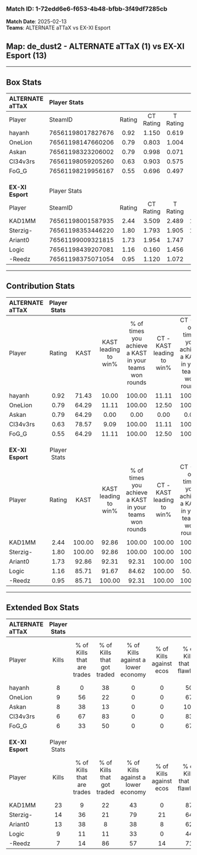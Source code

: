 ### Match ID: 1-72edd6e6-f653-4b48-bfbb-3f49df7285cb  
**Match Date**: 2025-02-13  
**Teams**: ALTERNATE aTTaX vs EX-XI Esport  

## **Map**: de_dust2 - ALTERNATE aTTaX (1) vs EX-XI Esport (13)  
---  

## Box Stats  

| **ALTERNATE aTTaX** | Player Stats      |        |           |          |        |       |       |         |        |      |     |
| :- | :- | :-: | :-: | :-: | :-: | :-: | :-: | :-: | :-: | :-: | :-: |
| Player              | SteamID           | Rating | CT Rating | T Rating |  KAST  |  ADR  | Kills | Assists | Deaths | K/D  | HS% |
| hayanh              | 76561198017827676 |  0.92  |   1.150   |  0.619   | 71.43  | 90.0  |   8   |    2    |   12   | 0.67 | 50  |
| OneLion             | 76561198147660206 |  0.79  |   0.803   |  1.004   | 64.29  | 56.4  |   9   |    3    |   13   | 0.69 | 55  |
| Askan               | 76561198323206002 |  0.79  |   0.998   |  0.071   | 64.29  | 76.7  |   8   |    2    |   13   | 0.62 |  0  |
| Cl34v3rs            | 76561198059205260 |  0.63  |   0.903   |  0.575   | 78.57  | 46.3  |   6   |    1    |   14   | 0.43 | 33  |
| FoG_G               | 76561198219956167 |  0.55  |   0.696   |  0.497   | 64.29  | 55.1  |   6   |    1    |   14   | 0.43 | 66  |
|                     |                   |        |           |          |        |       |       |         |        |      |     |
|                     |                   |        |           |          |        |       |       |         |        |      |     |
|                     |                   |        |           |          |        |       |       |         |        |      |     |
| **EX-XI Esport**    | Player Stats      |        |           |          |        |       |       |         |        |      |     |
| Player              | SteamID           | Rating | CT Rating | T Rating |  KAST  |  ADR  | Kills | Assists | Deaths | K/D  | HS% |
| KAD1MM              | 76561198001587935 |  2.44  |   3.509   |  2.489   | 100.00 | 168.8 |  23   |    5    |   9    | 2.56 | 39  |
| Sterzig-            | 76561198353446220 |  1.80  |   1.793   |  1.905   | 100.00 | 87.6  |  14   |    8    |   5    | 2.80 | 42  |
| Ariant0             | 76561199009321815 |  1.73  |   1.954   |  1.747   | 92.86  | 97.3  |  13   |    4    |   4    | 3.25 | 84  |
| Logic               | 76561198439207081 |  1.16  |   0.160   |  1.456   | 85.71  | 71.1  |   9   |    4    |   9    | 1.00 | 77  |
| -Reedz              | 76561198375071054 |  0.95  |   1.120   |  1.072   | 85.71  | 57.7  |   7   |    4    |   10   | 0.70 | 42  |
---  

## Contribution Stats  

| **ALTERNATE aTTaX** | Player Stats |        |                      |                                                        |                           |                                                             |                          |                                                            |
| :- | :-: | :-: | :-: | :-: | :-: | :-: | :-: | :-: |
| Player              |    Rating    |  KAST  | KAST leading to win% | % of times you achieve a KAST in your teams won rounds | CT - KAST leading to win% | CT - % of times you achieve a KAST in your teams won rounds | T - KAST leading to win% | T - % of times you achieve a KAST in your teams won rounds |
| hayanh              |     0.92     | 71.43  |        10.00         |                         100.00                         |           11.11           |                           100.00                            |           0.00           |                            0.00                            |
| OneLion             |     0.79     | 64.29  |        11.11         |                         100.00                         |           12.50           |                           100.00                            |           0.00           |                            0.00                            |
| Askan               |     0.79     | 64.29  |         0.00         |                          0.00                          |           0.00            |                            0.00                             |           0.00           |                            0.00                            |
| Cl34v3rs            |     0.63     | 78.57  |         9.09         |                         100.00                         |           11.11           |                           100.00                            |           0.00           |                            0.00                            |
| FoG_G               |     0.55     | 64.29  |        11.11         |                         100.00                         |           12.50           |                           100.00                            |           0.00           |                            0.00                            |
|                     |              |        |                      |                                                        |                           |                                                             |                          |                                                            |
|                     |              |        |                      |                                                        |                           |                                                             |                          |                                                            |
|                     |              |        |                      |                                                        |                           |                                                             |                          |                                                            |
| **EX-XI Esport**    | Player Stats |        |                      |                                                        |                           |                                                             |                          |                                                            |
| Player              |    Rating    |  KAST  | KAST leading to win% | % of times you achieve a KAST in your teams won rounds | CT - KAST leading to win% | CT - % of times you achieve a KAST in your teams won rounds | T - KAST leading to win% | T - % of times you achieve a KAST in your teams won rounds |
| KAD1MM              |     2.44     | 100.00 |        92.86         |                         100.00                         |          100.00           |                           100.00                            |          91.67           |                           100.00                           |
| Sterzig-            |     1.80     | 100.00 |        92.86         |                         100.00                         |          100.00           |                           100.00                            |          91.67           |                           100.00                           |
| Ariant0             |     1.73     | 92.86  |        92.31         |                         92.31                          |          100.00           |                           100.00                            |          90.91           |                           90.91                            |
| Logic               |     1.16     | 85.71  |        91.67         |                         84.62                          |          100.00           |                            50.00                            |          90.91           |                           90.91                            |
| -Reedz              |     0.95     | 85.71  |        100.00        |                         92.31                          |          100.00           |                           100.00                            |          100.00          |                           90.91                            |
---  

## Extended Box Stats  

| **ALTERNATE aTTaX** | Player Stats |                            |                            |                                    |                         |                              |                                 |        |                             |                                     |                          |                               |                            |
| :- | :-: | :-: | :-: | :-: | :-: | :-: | :-: | :-: | :-: | :-: | :-: | :-: | :-: |
| Player              |    Kills     | % of Kills that are trades | % of Kills that got traded | % of Kills against a lower economy | % of Kills against ecos | % of Kills that are flawless | % of Kills that are close duels | Deaths | % of Deaths that get traded | % of Deaths against a lower economy | % of Deaths against ecos | % of Deaths that are flawless | % of Deaths that are close |
| hayanh              |      8       |             0              |             38             |                 0                  |            0            |              50              |               25                |   12   |             33              |                  0                  |            0             |              58               |             17             |
| OneLion             |      9       |             56             |             22             |                 0                  |            0            |              67              |               11                |   13   |              8              |                  0                  |            0             |              62               |             0              |
| Askan               |      8       |             38             |             13             |                 0                  |            0            |             100              |                0                |   13   |             15              |                  0                  |            0             |              69               |             0              |
| Cl34v3rs            |      6       |             67             |             83             |                 0                  |            0            |              83              |                0                |   14   |             43              |                  0                  |            0             |              71               |             7              |
| FoG_G               |      6       |             33             |             50             |                 0                  |            0            |              67              |               17                |   14   |             21              |                  0                  |            0             |              86               |             0              |
|                     |              |                            |                            |                                    |                         |                              |                                 |        |                             |                                     |                          |                               |                            |
|                     |              |                            |                            |                                    |                         |                              |                                 |        |                             |                                     |                          |                               |                            |
|                     |              |                            |                            |                                    |                         |                              |                                 |        |                             |                                     |                          |                               |                            |
| **EX-XI Esport**    | Player Stats |                            |                            |                                    |                         |                              |                                 |        |                             |                                     |                          |                               |                            |
| Player              |    Kills     | % of Kills that are trades | % of Kills that got traded | % of Kills against a lower economy | % of Kills against ecos | % of Kills that are flawless | % of Kills that are close duels | Deaths | % of Deaths that get traded | % of Deaths against a lower economy | % of Deaths against ecos | % of Deaths that are flawless | % of Deaths that are close |
| KAD1MM              |      23      |             9              |             22             |                 43                 |            0            |              87              |                0                |   9    |             56              |                 56                  |            11            |              78               |             11             |
| Sterzig-            |      14      |             36             |             21             |                 79                 |           21            |              64              |                7                |   5    |             40              |                 40                  |            20            |              80               |             0              |
| Ariant0             |      13      |             38             |             8              |                 38                 |            8            |              62              |                8                |   4    |             25              |                 50                  |            0             |              75               |             25             |
| Logic               |      9       |             11             |             11             |                 33                 |            0            |              44              |               11                |   9    |             33              |                 56                  |            11            |              78               |             11             |
| -Reedz              |      7       |             14             |             86             |                 57                 |           14            |              71              |                0                |   10   |             30              |                 60                  |            10            |              60               |             10             |
